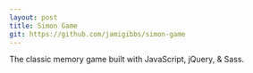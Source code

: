 ```yaml
---
layout: post
title: Simon Game
git: https://github.com/jamigibbs/simon-game
---
```


The classic memory game built with JavaScript, jQuery, & Sass.
